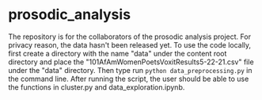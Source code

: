 # prosodic_analysis

The repository is for the collaborators of the prosodic analysis project. For privacy reason, the data hasn't been released yet.
To use the code locally, first create a directory with the name "data" under the content root directory and place the "101AfAmWomenPoetsVoxitResults5-22-21.csv" file under the "data" directory. 
Then type run `python data_preprocessing.py` in the command line. After running the script, the user should be able to use the functions in cluster.py and data_exploration.ipynb.
